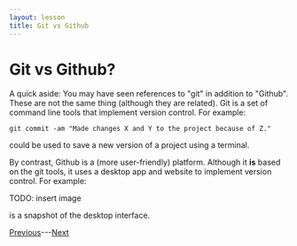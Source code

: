 ```yaml
---
layout: lesson
title: Git vs Github
---
```


# Git vs Github?

A quick aside: You may have seen references to "git" in addition to "Github". These are not the same thing (although they are related). Git is a set of command line tools that implement version control. For example:
```
git commit -am "Made changes X and Y to the project because of Z."
```
could be used to save a new version of a project using a terminal.


By contrast, Github is a (more user-friendly) platform. Although it **is** based on the git tools, it uses a desktop app and website to implement version control. For example:

TODO: insert image

is a snapshot of the desktop interface.

[Previous](overview)---[Next](terms)
